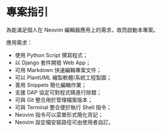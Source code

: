 # 專案指引

為能滿足個人在 Neovim 編輯器應用上的需求，故而啟動本專案。

應用需求：

- 使用 Python Script 撰寫程式；
- 以 Django 套件開發 Web App；
- 可用 Markdown 快速編輯專案文件；
- 可以 PlantUML 繪製軟體/系統工程製圖；
- 善用 Snippets 簡化編輯作業；
- 支援 DAP 協定可對程式碼進行除錯；
- 可與 Git 整合用於管理檔案版本；
- 可與 Terminal 整合便於執行 Shell 指令；
- Neovim 指令可以菜單形式簡化背記；
- Neovim 設定檔安裝路徑可由使用者自訂。
